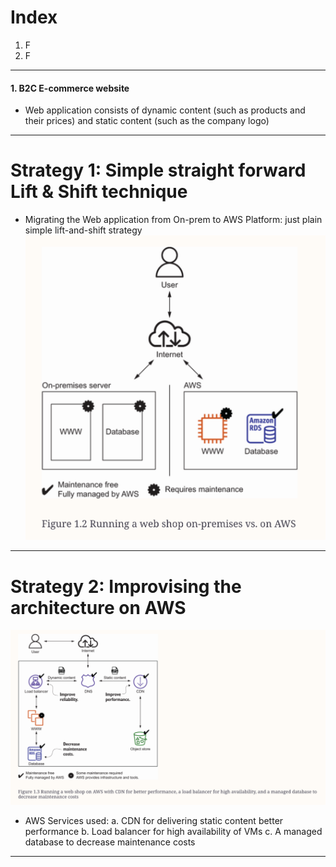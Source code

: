 # Index
1. F
2. F
-----------------------------------------------------------------------------------------------------------------------------------------------------------------------------------------------------------------------------------------------------------------------------------------------------
#### 1. B2C E-commerce website
 - Web application consists of dynamic content (such as products and their prices) and static content (such as the company logo)
 
-----------------------------------------------------------------------------------------------------------------------------------------------------------------------------------------------------------------------------------------------------------------------------------------------------
# Strategy 1: Simple straight forward Lift & Shift technique 
 - Migrating the Web application from On-prem to AWS Platform: just plain simple lift-and-shift strategy
![E-commerce web application on On premises Vs AWS](../assets/ecomm-onprem-aws.png)

-----------------------------------------------------------------------------------------------------------------------------------------------------------------------------------------------------------------------------------------------------------------------------------------------------
# Strategy 2: Improvising the architecture on AWS
![Full fledged architecture for E-commerce web application on AWS](../assets/full-ecomm-aws.png)

 - AWS Services used:
    a. CDN for delivering static content better performance
    b. Load balancer for high availability of VMs
    c. A managed database to decrease maintenance costs
-----------------------------------------------------------------------------------------------------------------------------------------------------------------------------------------------------------------------------------------------------------------------------------------------------



